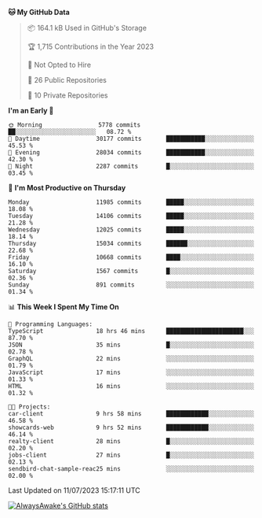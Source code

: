 <!--START_SECTION:waka-->
**🐱 My GitHub Data** 

> 📦 164.1 kB Used in GitHub's Storage 
 > 
> 🏆 1,715 Contributions in the Year 2023
 > 
> 🚫 Not Opted to Hire
 > 
> 📜 26 Public Repositories 
 > 
> 🔑 10 Private Repositories 
 > 
**I'm an Early 🐤** 

```text
🌞 Morning                5778 commits        ██░░░░░░░░░░░░░░░░░░░░░░░   08.72 % 
🌆 Daytime                30177 commits       ███████████░░░░░░░░░░░░░░   45.53 % 
🌃 Evening                28034 commits       ███████████░░░░░░░░░░░░░░   42.30 % 
🌙 Night                  2287 commits        █░░░░░░░░░░░░░░░░░░░░░░░░   03.45 % 
```
📅 **I'm Most Productive on Thursday** 

```text
Monday                   11985 commits       █████░░░░░░░░░░░░░░░░░░░░   18.08 % 
Tuesday                  14106 commits       █████░░░░░░░░░░░░░░░░░░░░   21.28 % 
Wednesday                12025 commits       █████░░░░░░░░░░░░░░░░░░░░   18.14 % 
Thursday                 15034 commits       ██████░░░░░░░░░░░░░░░░░░░   22.68 % 
Friday                   10668 commits       ████░░░░░░░░░░░░░░░░░░░░░   16.10 % 
Saturday                 1567 commits        █░░░░░░░░░░░░░░░░░░░░░░░░   02.36 % 
Sunday                   891 commits         ░░░░░░░░░░░░░░░░░░░░░░░░░   01.34 % 
```


📊 **This Week I Spent My Time On** 

```text
💬 Programming Languages: 
TypeScript               18 hrs 46 mins      ██████████████████████░░░   87.70 % 
JSON                     35 mins             █░░░░░░░░░░░░░░░░░░░░░░░░   02.78 % 
GraphQL                  22 mins             ░░░░░░░░░░░░░░░░░░░░░░░░░   01.79 % 
JavaScript               17 mins             ░░░░░░░░░░░░░░░░░░░░░░░░░   01.33 % 
HTML                     16 mins             ░░░░░░░░░░░░░░░░░░░░░░░░░   01.32 % 

🐱‍💻 Projects: 
car-client               9 hrs 58 mins       ████████████░░░░░░░░░░░░░   46.58 % 
showcards-web            9 hrs 52 mins       ████████████░░░░░░░░░░░░░   46.14 % 
realty-client            28 mins             █░░░░░░░░░░░░░░░░░░░░░░░░   02.20 % 
jobs-client              27 mins             █░░░░░░░░░░░░░░░░░░░░░░░░   02.13 % 
sendbird-chat-sample-reac25 mins             ░░░░░░░░░░░░░░░░░░░░░░░░░   02.00 % 
```


 Last Updated on 11/07/2023 15:17:11 UTC
<!--END_SECTION:waka-->

[![AlwaysAwake's GitHub stats](https://github-readme-stats.vercel.app/api?username=AlwaysAwake&show_icons=true&theme=github_dark&count_private=true)](https://github.com/AlwaysAwake/AlwaysAwake)
